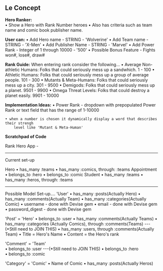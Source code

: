 
Le Concept
---

**Hero Ranker:**     
    • Show a Hero with Rank Number heroes 
    • Also has criteria such as team name and comic book publisher name.

**User can:**
    • Add Hero name - STRING - 'Wolverine'
    • Add Team name - STRING - 'X-Men'
    • Add Publisher Name - STRING - 'Marvel'
    • Add Power Rank - Integer of 1 through 10000 - '500'
    • Possible Bonus Feature - Fights won#, lose#, draw#
     
**Rank Guide:**
    When entering rank consider the following...
    • Average Non-athletic Humans:  Folks that could seriously mess up a sandwhich.
        1 - 100
    • Athletic Humans: Folks that could seriously mess up a group of average people.
        101 - 300
    • Mutants & Meta-Humans: Folks that could seriously mess up a city.
        301 - 9500
    • Demigods:  Folks that could seriously mess up a planet.
        9501 - 9900
    • Omega Threat Levels: Folks that could destroy a planet easily.
        9901 - 10000 

**Implementation Ideas:**
    • Power Rank - dropdown with prepopulated Power Rank or text field that has the range 
        of 1-10000
   
    • when a number is chosen it dynamically display a word that describes their strengh 
        level like 'Mutant & Meta-Human'

**Scratchpad of Code**

Rank Hero App - 

---------

Current set-up

Hero
    • has_many :teams
    • has_many :comics, through: :teams
Appointment
    • belongs_to :hero
    • belongs_to :comic
Student
    • has_many :teams
    • has_many :heros, through: :teams

----------
Possible Model Set-up....
'User'
    • has_many :posts(Actually Hero)
    • has_many :comments(Actually Team)
    • has_many :categories(Actually Comic)
    • username - done with Devise gem
    • email - done with Devise gem
    • password_digest - done with Devise gem

'Post' = 'Hero'
    • belongs_to :user
    • has_many :comments(Actually Teams) 
    • has_many :categories (Actually Comics), through :comments(Teams) ---(*Still need to JOIN THIS)
    • has_many :users, through :comments(Actually Team)
    • Title = Hero's Name
    • Content = the Hero's rank

'Comment' = 'Team'  
    • belongs_to :user ---(*Still need to JOIN THIS)
    • belongs_to :hero
    • belongs_to :comic

'Category' = 'Comic'
    • Name of Comic
    • has_many :posts(Actually Heros)